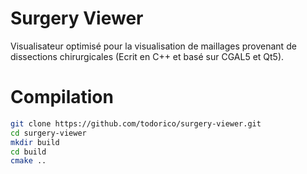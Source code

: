 # Surgery Viewer

Visualisateur optimisé pour la visualisation de maillages provenant de dissections chirurgicales (Ecrit en C++ et basé sur CGAL5 et Qt5).

# Compilation

```bash
git clone https://github.com/todorico/surgery-viewer.git
cd surgery-viewer
mkdir build
cd build
cmake ..
```